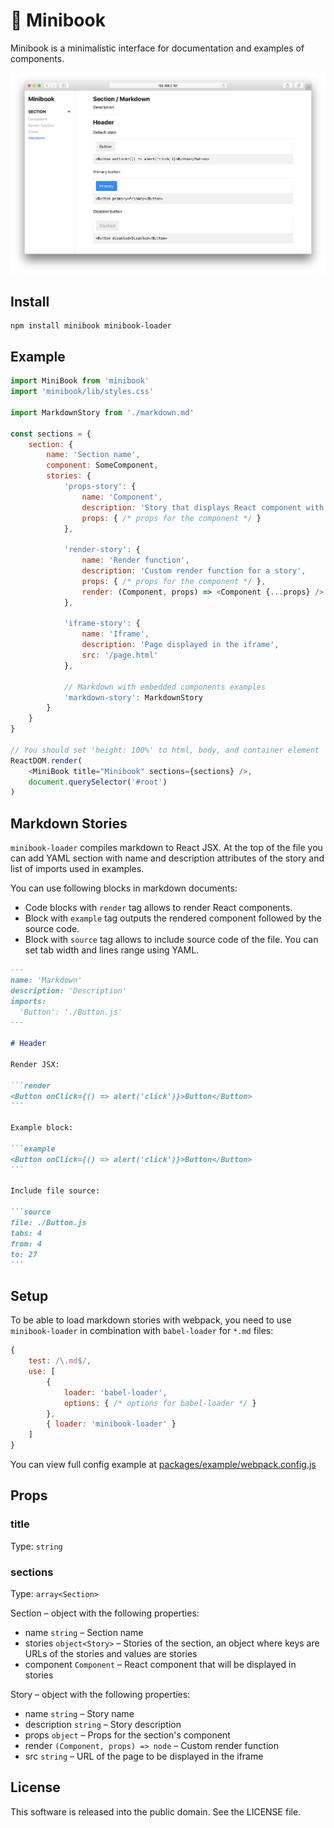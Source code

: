 # :orange_book: Minibook

Minibook is a minimalistic interface for documentation and examples of components.

![screenshot](screenshot.png)

## Install

```
npm install minibook minibook-loader
```

## Example

```js
import MiniBook from 'minibook'
import 'minibook/lib/styles.css'

import MarkdownStory from './markdown.md'

const sections = {
    section: {
        name: 'Section name',
        component: SomeComponent,
        stories: {
            'props-story': {
                name: 'Component',
                description: 'Story that displays React component with some props',
                props: { /* props for the component */ }
            },

            'render-story': {
                name: 'Render function',
                description: 'Custom render function for a story',
                props: { /* props for the component */ },
                render: (Component, props) => <Component {...props} />
            },

            'iframe-story': {
                name: 'Iframe',
                description: 'Page displayed in the iframe',
                src: '/page.html'
            },

            // Markdown with embedded components examples
            'markdown-story': MarkdownStory
        }
    }
}

// You should set 'height: 100%' to html, body, and container element
ReactDOM.render(
    <MiniBook title="Minibook" sections={sections} />,
    document.querySelector('#root')
)
```

## Markdown Stories

`minibook-loader` compiles markdown to React JSX.
At the top of the file you can add YAML section with name and description
attributes of the story and list of imports used in examples.

You can use following blocks in markdown documents:
- Code blocks with `render` tag allows to render React components.
- Block with `example` tag outputs the rendered component followed
by the source code.
- Block with `source` tag allows to include source code of the file.
You can set tab width and lines range using YAML. 

````md
---
name: 'Markdown'
description: 'Description'
imports:
  'Button': './Button.js'
---

# Header

Render JSX:

```render
<Button onClick={() => alert('click')}>Button</Button>
```

Example block:

```example
<Button onClick={() => alert('click')}>Button</Button>
```

Include file source:

```source
file: ./Button.js
tabs: 4
from: 4
to: 27
```

````

## Setup

To be able to load markdown stories with webpack, you need to use
`minibook-loader` in combination with `babel-loader` for `*.md` files:

```js
{
    test: /\.md$/,
    use: [
        {
            loader: 'babel-loader',
            options: { /* options for babel-loader */ }
        },
        { loader: 'minibook-loader' }
    ]
}
```

You can view full config example at
[packages/example/webpack.config.js](https://github.com/sunflowerdeath/minibook/blob/master/packages/example/webpack.config.js)

## Props

### title
Type: `string`

### sections
Type: `array<Section>`

Section – object with the following properties:

- name `string` – Section name
- stories `object<Story>` – Stories of the section, an object where keys are
URLs of the stories and values are stories
- component `Component` – React component that will be displayed in stories

Story – object with the following properties:

- name `string` – Story name
- description `string` – Story description
- props `object` – Props for the section's component
- render `(Component, props) => node` – Custom render function
- src `string` – URL of the page to be displayed in the iframe

## License

This software is released into the public domain. See the LICENSE file.
